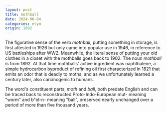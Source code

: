 ```yaml
---
layout: post
title: mothball
date: 2024-06-04
categories: etym
origin: 1892
---
```

The figurative sense of the verb *mothball*, putting something in storage, is first attested in 1926 but only came into popular use in 1946, in reference to US battleships after WW2. Meanwhile, the literal sense of putting your old clothes in a closet with the mothballs goes back to 1902. The noun *mothball* is from 1892. At that time mothballs' active ingredient was naphthalene, a simple hydrocarbon byproduct of refining oil first characterized in 1821 that emits an odor that is deadly to moths, and as we unfortunately learned a century later, also carcinogenic to humans.

The word's constituent parts, *moth* and *ball*, both predate English and can be traced back to reconstructed Proto-Indo-European mut- meaning "worm" and bʰol-n- meaning "ball", preserved nearly unchanged over a period of more than five thousand years.
